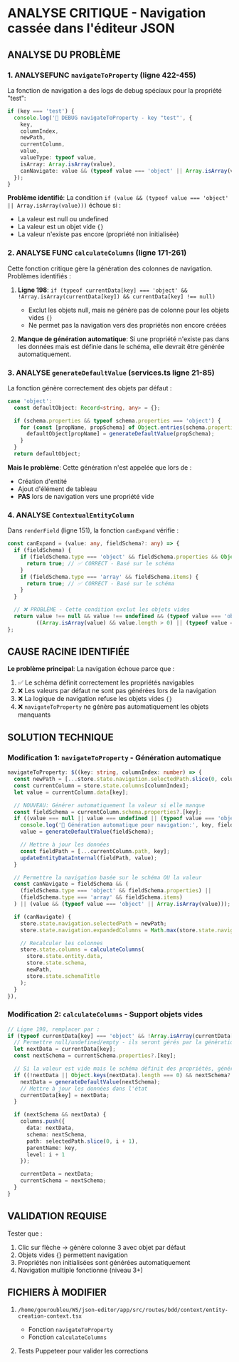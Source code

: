 # ANALYSE CRITIQUE - Navigation cassée dans l'éditeur JSON

## ANALYSE DU PROBLÈME

### 1. ANALYSEFUNC `navigateToProperty` (ligne 422-455)

La fonction de navigation a des logs de debug spéciaux pour la propriété "test":

```typescript
if (key === 'test') {
  console.log('🐛 DEBUG navigateToProperty - key "test"', {
    key,
    columnIndex,
    newPath,
    currentColumn,
    value,
    valueType: typeof value,
    isArray: Array.isArray(value),
    canNavigate: value && (typeof value === 'object' || Array.isArray(value))
  });
}
```

**Problème identifié**: La condition `if (value && (typeof value === 'object' || Array.isArray(value)))` échoue si :
- La valeur est null ou undefined
- La valeur est un objet vide `{}`
- La valeur n'existe pas encore (propriété non initialisée)

### 2. ANALYSE FUNC `calculateColumns` (ligne 171-261)

Cette fonction critique gère la génération des colonnes de navigation. Problèmes identifiés :

1. **Ligne 198**: `if (typeof currentData[key] === 'object' && !Array.isArray(currentData[key]) && currentData[key] !== null)`
   - Exclut les objets null, mais ne génère pas de colonne pour les objets vides `{}`
   - Ne permet pas la navigation vers des propriétés non encore créées

2. **Manque de génération automatique**: Si une propriété n'existe pas dans les données mais est définie dans le schéma, elle devrait être générée automatiquement.

### 3. ANALYSE `generateDefaultValue` (services.ts ligne 21-85)

La fonction génère correctement des objets par défaut :

```typescript
case 'object':
  const defaultObject: Record<string, any> = {};

  if (schema.properties && typeof schema.properties === 'object') {
    for (const [propName, propSchema] of Object.entries(schema.properties)) {
      defaultObject[propName] = generateDefaultValue(propSchema);
    }
  }
  return defaultObject;
```

**Mais le problème**: Cette génération n'est appelée que lors de :
- Création d'entité
- Ajout d'élément de tableau
- **PAS** lors de navigation vers une propriété vide

### 4. ANALYSE `ContextualEntityColumn`

Dans `renderField` (ligne 151), la fonction `canExpand` vérifie :

```typescript
const canExpand = (value: any, fieldSchema?: any) => {
  if (fieldSchema) {
    if (fieldSchema.type === 'object' && fieldSchema.properties && Object.keys(fieldSchema.properties).length > 0) {
      return true; // ✅ CORRECT - Basé sur le schéma
    }
    if (fieldSchema.type === 'array' && fieldSchema.items) {
      return true; // ✅ CORRECT - Basé sur le schéma
    }
  }

  // ❌ PROBLÈME - Cette condition exclut les objets vides
  return value !== null && value !== undefined && (typeof value === 'object' || Array.isArray(value)) &&
         ((Array.isArray(value) && value.length > 0) || (typeof value === 'object' && Object.keys(value).length > 0));
};
```

## CAUSE RACINE IDENTIFIÉE

**Le problème principal**: La navigation échoue parce que :

1. ✅ Le schéma définit correctement les propriétés navigables
2. ❌ Les valeurs par défaut ne sont pas générées lors de la navigation
3. ❌ La logique de navigation refuse les objets vides `{}`
4. ❌ `navigateToProperty` ne génère pas automatiquement les objets manquants

## SOLUTION TECHNIQUE

### Modification 1: `navigateToProperty` - Génération automatique

```typescript
navigateToProperty: $((key: string, columnIndex: number) => {
  const newPath = [...store.state.navigation.selectedPath.slice(0, columnIndex), key];
  const currentColumn = store.state.columns[columnIndex];
  let value = currentColumn.data[key];

  // NOUVEAU: Générer automatiquement la valeur si elle manque
  const fieldSchema = currentColumn.schema.properties?.[key];
  if ((value === null || value === undefined || (typeof value === 'object' && Object.keys(value).length === 0)) && fieldSchema) {
    console.log('🔧 Génération automatique pour navigation:', key, fieldSchema);
    value = generateDefaultValue(fieldSchema);

    // Mettre à jour les données
    const fieldPath = [...currentColumn.path, key];
    updateEntityDataInternal(fieldPath, value);
  }

  // Permettre la navigation basée sur le schéma OU la valeur
  const canNavigate = fieldSchema && (
    (fieldSchema.type === 'object' && fieldSchema.properties) ||
    (fieldSchema.type === 'array' && fieldSchema.items)
  ) || (value && (typeof value === 'object' || Array.isArray(value)));

  if (canNavigate) {
    store.state.navigation.selectedPath = newPath;
    store.state.navigation.expandedColumns = Math.max(store.state.navigation.expandedColumns, columnIndex + 2);

    // Recalculer les colonnes
    store.state.columns = calculateColumns(
      store.state.entity.data,
      store.state.schema,
      newPath,
      store.state.schemaTitle
    );
  }
}),
```

### Modification 2: `calculateColumns` - Support objets vides

```typescript
// Ligne 198, remplacer par :
if (typeof currentData[key] === 'object' && !Array.isArray(currentData[key])) {
  // Permettre null/undefined/empty - ils seront gérés par la génération automatique
  let nextData = currentData[key];
  const nextSchema = currentSchema.properties?.[key];

  // Si la valeur est vide mais le schéma définit des propriétés, générer
  if ((!nextData || Object.keys(nextData).length === 0) && nextSchema?.properties) {
    nextData = generateDefaultValue(nextSchema);
    // Mettre à jour les données dans l'état
    currentData[key] = nextData;
  }

  if (nextSchema && nextData) {
    columns.push({
      data: nextData,
      schema: nextSchema,
      path: selectedPath.slice(0, i + 1),
      parentName: key,
      level: i + 1
    });

    currentData = nextData;
    currentSchema = nextSchema;
  }
}
```

## VALIDATION REQUISE

Tester que :
1. Clic sur flèche → génère colonne 3 avec objet par défaut
2. Objets vides {} permettent navigation
3. Propriétés non initialisées sont générées automatiquement
4. Navigation multiple fonctionne (niveau 3+)

## FICHIERS À MODIFIER

1. `/home/gouroubleu/WS/json-editor/app/src/routes/bdd/context/entity-creation-context.tsx`
   - Fonction `navigateToProperty`
   - Fonction `calculateColumns`

2. Tests Puppeteer pour valider les corrections